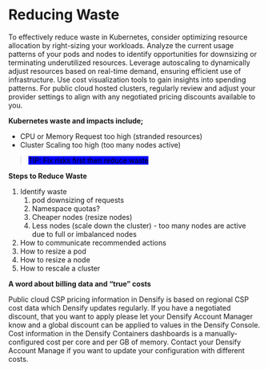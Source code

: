 # Reducing Waste

To effectively reduce waste in Kubernetes, consider optimizing resource allocation by right-sizing your workloads. Analyze the current usage patterns of your pods and nodes to identify opportunities for downsizing or terminating underutilized resources. Leverage autoscaling to dynamically adjust resources based on real-time demand, ensuring efficient use of infrastructure. Use cost visualization tools to gain insights into spending patterns. For public cloud hosted clusters, regularly review and adjust your provider settings to align with any negotiated pricing discounts available to you.

**Kubernetes waste and impacts include;**

* CPU or Memory Request too high (stranded resources)
* Cluster Scaling too high (too many nodes active)

> <mark style="background-color:blue;">TIP: Fix risks first then reduce waste</mark>

**Steps to Reduce Waste**

1. Identify waste
   1. pod downsizing of requests
   2. Namespace quotas?
   3. Cheaper nodes (resize nodes)
   4. Less nodes (scale down the cluster) - too many nodes are active due to full or imbalanced nodes
2. How to communicate recommended actions
3. How to resize a pod
4. How to resize a node
5. How to rescale a cluster



**A word about billing data and “true” costs**&#x20;

Public cloud CSP pricing information in Densify is based on regional CSP cost data which Densify updates regularly. If you have a negotiated discount, that you want to apply please let your Densify Account Manager know and a global discount can be applied to values in the Densify Console. Cost information in the Densify Containers dashboards is a manually-configured cost per core and per GB of memory. Contact your Densify Account Manage if you want to update your configuration with different costs.
